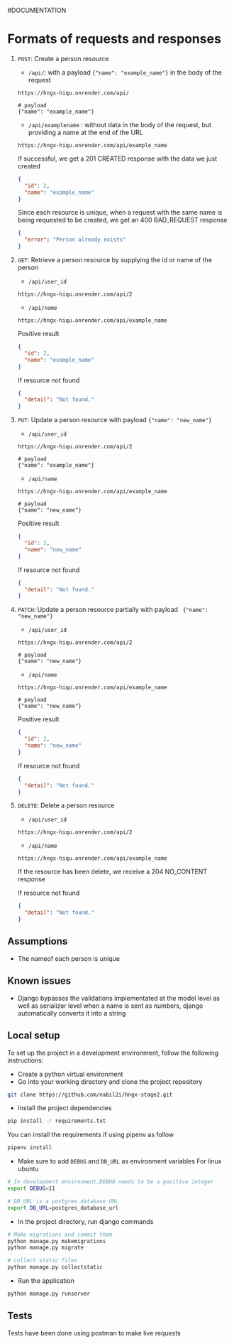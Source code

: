 #DOCUMENTATION
# Formats of requests and responses
1. `POST`: Create a person resource
    * `/api/`: with a payload `{"name": "example_name"}` in the body of the request 
    ```
    https://hngx-hiqu.onrender.com/api/

    # payload
    {"name": "example_name"}
    ```
    
    * `/api/examplename` : without data in the body of the request, but providing a name at the end of the URL
    ```
    https://hngx-hiqu.onrender.com/api/example_name
    ```

    If successful, we get a 201 CREATED response with the data we just created
    ```JSON
    {
      "id": 2,
      "name": "example_name"
    }
    ```
    Since each resource is unique, when a request with the same name is being requested to be created, we get an 400 BAD_REQUEST response
    ```JSON
    {
      "error": "Person already exists"
    }
    ```
2. `GET`: Retrieve a person resource by supplying the id or name of the person
    * `/api/user_id`
    ```
    https://hngx-hiqu.onrender.com/api/2
    ```
    * `/api/name`
    ```
    https://hngx-hiqu.onrender.com/api/example_name
    ```

    Positive result
    ```JSON
    {
      "id": 2,
      "name": "example_name"
    }
    ```
    If resource not found
    ```JSON
    {
      "detail": "Not found."
    }
    ```
3. `PUT`: Update a person resource with payload `{"name": "new_name"}` 
    * `/api/user_id`
    ```
    https://hngx-hiqu.onrender.com/api/2

    # payload
    {"name": "example_name"}
    
    ```
    * `/api/name`
     ```
    https://hngx-hiqu.onrender.com/api/example_name

    # payload
    {"name": "new_name"}
    
    ```

    Positive result
    ```JSON
    {
      "id": 2,
      "name": "new_name"
    }
    ```
    If resource not found
    ```JSON
    {
      "detail": "Not found."
    }
    ```
4. `PATCH`: Update a person resource partially with payload ` {"name": "new_name"}` 
    * `/api/user_id`
     ```
    https://hngx-hiqu.onrender.com/api/2

    # payload
    {"name": "new_name"}
    
    ```

    * `/api/name`
    ```
    https://hngx-hiqu.onrender.com/api/example_name

    # payload
    {"name": "new_name"}
    
    ```

    Positive result
    ```JSON
    {
      "id": 2,
      "name": "new_name"
    }
    ```
    If resource not found
    ```JSON
    {
      "detail": "Not found."
    }
    ```
5. `DELETE`: Delete a person resource
    * `/api/user_id`
     ```
    https://hngx-hiqu.onrender.com/api/2
    
    ```

    * `/api/name`
     ```
    https://hngx-hiqu.onrender.com/api/example_name
    
    ```

    If the resource has been delete, we receive a 204 NO_CONTENT response
  
    If resource not found
    ```JSON
    {
      "detail": "Not found."
    }
    ```

## Assumptions
* The nameof each person is unique

## Known issues
* Django bypasses the validations implementated at the model level as well as serializer level when a name is sent as numbers, django automatically converts it into a string

## Local setup

To set up the project in a development environment, follow the following instructions:
* Create a python virtual environment
* Go into your working directory and clone the project repository
```bash
git clone https://github.com/nabil2i/hngx-stage2.git
```
* Install the project dependencies
```bash
pip install -r requirements.txt
```
You can install the requirements if using pipenv as follow
```bash
pipenv install
```
* Make sure to add `DEBUG` and `DB_URL` as environment variables
For linux ubuntu
```bash
# In development environment,DEBUG needs to be a positive integer
export DEBUG=11

# DB_URL is a postgres database URL
export DB_URL=postgres_database_url
```
* In the project directory, run django commands
```bash
# Make migrations and commit them
python manage.py makemigrations
python manage.py migrate

# collect static files
python manage.py collectstatic
```
* Run the application
```bash
python manage.py runserver
```

## Tests
Tests have been done using postman to make live requests